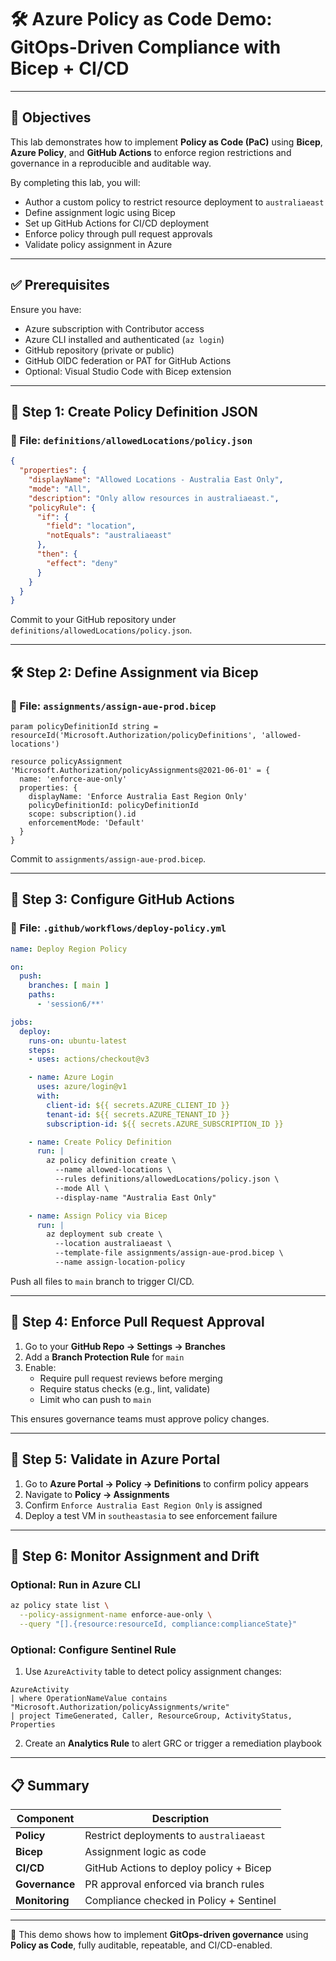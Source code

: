 # 🛠️ Azure Policy as Code Demo: GitOps-Driven Compliance with Bicep + CI/CD

---

## 🌟 Objectives

This lab demonstrates how to implement **Policy as Code (PaC)** using **Bicep**, **Azure Policy**, and **GitHub Actions** to enforce region restrictions and governance in a reproducible and auditable way.

By completing this lab, you will:

- Author a custom policy to restrict resource deployment to `australiaeast`
- Define assignment logic using Bicep
- Set up GitHub Actions for CI/CD deployment
- Enforce policy through pull request approvals
- Validate policy assignment in Azure

---

## ✅ Prerequisites

Ensure you have:

- Azure subscription with Contributor access
- Azure CLI installed and authenticated (`az login`)
- GitHub repository (private or public)
- GitHub OIDC federation or PAT for GitHub Actions
- Optional: Visual Studio Code with Bicep extension

---

## 📂 Step 1: Create Policy Definition JSON

### 📄 File: `definitions/allowedLocations/policy.json`

```json
{
  "properties": {
    "displayName": "Allowed Locations - Australia East Only",
    "mode": "All",
    "description": "Only allow resources in australiaeast.",
    "policyRule": {
      "if": {
        "field": "location",
        "notEquals": "australiaeast"
      },
      "then": {
        "effect": "deny"
      }
    }
  }
}
```

Commit to your GitHub repository under `definitions/allowedLocations/policy.json`.

---

## 🛠️ Step 2: Define Assignment via Bicep

### 📄 File: `assignments/assign-aue-prod.bicep`

```bicep
param policyDefinitionId string = resourceId('Microsoft.Authorization/policyDefinitions', 'allowed-locations')

resource policyAssignment 'Microsoft.Authorization/policyAssignments@2021-06-01' = {
  name: 'enforce-aue-only'
  properties: {
    displayName: 'Enforce Australia East Region Only'
    policyDefinitionId: policyDefinitionId
    scope: subscription().id
    enforcementMode: 'Default'
  }
}
```

Commit to `assignments/assign-aue-prod.bicep`.

---

## 📝 Step 3: Configure GitHub Actions

### 📄 File: `.github/workflows/deploy-policy.yml`

```yaml
name: Deploy Region Policy

on:
  push:
    branches: [ main ]
    paths:
      - 'session6/**'

jobs:
  deploy:
    runs-on: ubuntu-latest
    steps:
    - uses: actions/checkout@v3

    - name: Azure Login
      uses: azure/login@v1
      with:
        client-id: ${{ secrets.AZURE_CLIENT_ID }}
        tenant-id: ${{ secrets.AZURE_TENANT_ID }}
        subscription-id: ${{ secrets.AZURE_SUBSCRIPTION_ID }}

    - name: Create Policy Definition
      run: |
        az policy definition create \
          --name allowed-locations \
          --rules definitions/allowedLocations/policy.json \
          --mode All \
          --display-name "Australia East Only"

    - name: Assign Policy via Bicep
      run: |
        az deployment sub create \
          --location australiaeast \
          --template-file assignments/assign-aue-prod.bicep \
          --name assign-location-policy
```

Push all files to `main` branch to trigger CI/CD.

---

## 🔑 Step 4: Enforce Pull Request Approval

1. Go to your **GitHub Repo → Settings → Branches**
2. Add a **Branch Protection Rule** for `main`
3. Enable:
   - Require pull request reviews before merging
   - Require status checks (e.g., lint, validate)
   - Limit who can push to `main`

This ensures governance teams must approve policy changes.

---

## 🔄 Step 5: Validate in Azure Portal

1. Go to **Azure Portal → Policy → Definitions** to confirm policy appears
2. Navigate to **Policy → Assignments**
3. Confirm `Enforce Australia East Region Only` is assigned
4. Deploy a test VM in `southeastasia` to see enforcement failure

---

## 🔢 Step 6: Monitor Assignment and Drift

### Optional: Run in Azure CLI

```bash
az policy state list \
  --policy-assignment-name enforce-aue-only \
  --query "[].{resource:resourceId, compliance:complianceState}"
```

### Optional: Configure Sentinel Rule

1. Use `AzureActivity` table to detect policy assignment changes:

```kql
AzureActivity
| where OperationNameValue contains "Microsoft.Authorization/policyAssignments/write"
| project TimeGenerated, Caller, ResourceGroup, ActivityStatus, Properties
```

2. Create an **Analytics Rule** to alert GRC or trigger a remediation playbook

---

## 📋 Summary

| Component      | Description                             |
| -------------- | --------------------------------------- |
| **Policy**     | Restrict deployments to `australiaeast` |
| **Bicep**      | Assignment logic as code                |
| **CI/CD**      | GitHub Actions to deploy policy + Bicep |
| **Governance** | PR approval enforced via branch rules   |
| **Monitoring** | Compliance checked in Policy + Sentinel |

---

🚀 This demo shows how to implement **GitOps-driven governance** using **Policy as Code**, fully auditable, repeatable, and CI/CD-enabled.


